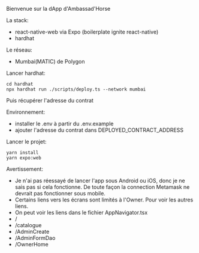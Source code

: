 Bienvenue sur la dApp d'Ambassad'Horse

La stack:

- react-native-web via Expo (boilerplate ignite react-native)
- hardhat

Le réseau:

- Mumbai(MATIC) de Polygon

Lancer hardhat:

```
cd hardhat
npx hardhat run ./scripts/deploy.ts --network mumbai
```

Puis récupérer l'adresse du contrat

Environnement:

- installer le .env à partir du .env.example
- ajouter l'adresse du contrat dans DEPLOYED_CONTRACT_ADDRESS

Lancer le projet:

```
yarn install
yarn expo:web
```

Avertissement:

- Je n'ai pas réessayé de lancer l'app sous Android ou iOS, donc je ne sais pas si cela fonctionne. De toute façon la connection Metamask ne devrait pas fonctionner sous mobile.
- Certains liens vers les écrans sont limités à l'Owner. Pour voir les autres liens.
- On peut voir les liens dans le fichier AppNavigator.tsx
- /
- /catalogue
- /AdminCreate
- /AdminFormDao
- /OwnerHome
